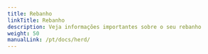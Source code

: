 ```yaml
---
title: Rebanho
linkTitle: Rebanho
description: Veja informações importantes sobre o seu rebanho
weight: 50
manualLink: /pt/docs/herd/
---
```

<script>
  window.location.href = "/pt/docs/herd/";
</script>
